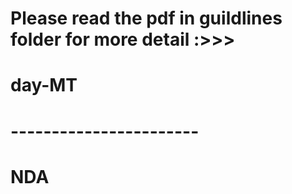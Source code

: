 # Please read the pdf in guildlines folder for more detail :>>>

# day-MT
# -----------------------
# NDA
